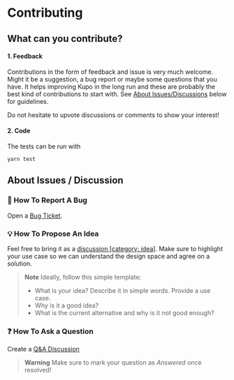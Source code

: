 # Contributing

## What can you contribute?

#### 1. Feedback

Contributions in the form of feedback and issue is very much welcome. Might it be a suggestion, a bug report or maybe some questions that you have. It helps improving Kupo in the long run and these are probably the best kind of contributions to start with. See [About Issues/Discussions](#about-issues--discussion) below for guidelines.

Do not hesitate to upvote discussions or comments to show your interest!

#### 2. Code

The tests can be run with 

```
yarn test
```

## About Issues / Discussion

### :bug: How To Report A Bug

Open a [Bug Ticket](https://github.com/SundaeSwap-finance/sundae-sdk/issues/new?template=bug.md).

### :bulb: How To Propose An Idea

Feel free to bring it as a [discussion [category: idea]](https://github.com/SundaeSwap-finance/sundae-sdk/discussions/new?category=ideas). Make sure to highlight your use case so we can understand the design space and agree on a solution.

> **Note** Ideally, follow this simple template:
>
> - What is your idea? Describe it in simple words. Provide a use case.
> - Why is it a good idea?
> - What is the current alternative and why is it not good enough?

### :question: How To Ask a Question

Create a [Q&A Discussion](https://github.com/SundaeSwap-finance/sundae-sdk/discussions/new?category=q-a)

> **Warning**
> Make sure to mark your question as _Answered_ once resolved!
